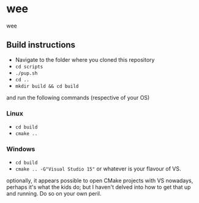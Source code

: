 # wee
wee

## Build instructions
* Navigate to the folder where you cloned this repository
* `cd scripts`
* `./pup.sh`
* `cd ..`
* `mkdir build && cd build`

and run the following commands (respective of your OS)
### Linux
* `cd build`
* `cmake ..`


### Windows
* `cd build`
* `cmake .. -G"Visual Studio 15"` or whatever is your flavour of VS.

optionally, it appears possible to open CMake projects with VS nowadays, perhaps it's what the kids do; but I haven't delved into how to get that up and running. Do so on your own peril.
